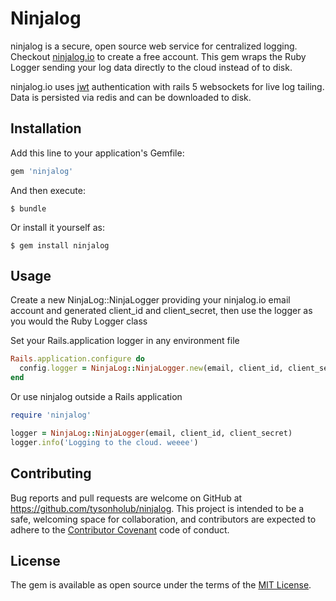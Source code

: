 # Ninjalog

ninjalog is a secure, open source web service for centralized logging. Checkout [ninjalog.io](http://www.ninjalog.io) to create a free account. This gem wraps the Ruby Logger sending your log data directly to the cloud instead of to disk.

ninjalog.io uses [jwt](http://jwt.io) authentication with rails 5 websockets for live log tailing. Data is persisted via redis and can be downloaded to disk.

## Installation

Add this line to your application's Gemfile:

```ruby
gem 'ninjalog'
```

And then execute:

    $ bundle

Or install it yourself as:

    $ gem install ninjalog

## Usage

Create a new NinjaLog::NinjaLogger providing your ninjalog.io email account and generated client_id and client_secret, then use the logger as you would the Ruby Logger class

Set your Rails.application logger in any environment file

```ruby
Rails.application.configure do
  config.logger = NinjaLog::NinjaLogger.new(email, client_id, client_secret)
end
```

Or use ninjalog outside a Rails application

```ruby
require 'ninjalog'

logger = NinjaLog::NinjaLogger(email, client_id, client_secret)
logger.info('Logging to the cloud. weeee')
```

## Contributing

Bug reports and pull requests are welcome on GitHub at https://github.com/tysonholub/ninjalog. This project is intended to be a safe, welcoming space for collaboration, and contributors are expected to adhere to the [Contributor Covenant](http://contributor-covenant.org) code of conduct.


## License

The gem is available as open source under the terms of the [MIT License](http://opensource.org/licenses/MIT).

